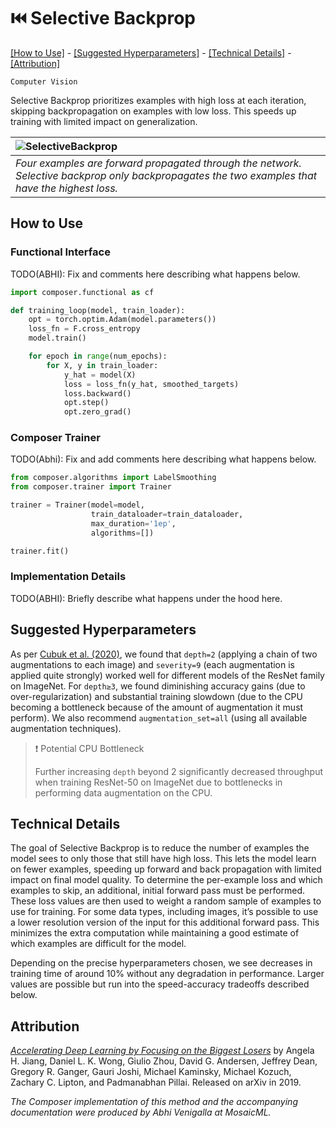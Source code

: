 # ⏮️ Selective Backprop

[\[How to Use\]](#how-to-use) - [\[Suggested Hyperparameters\]](#suggested-hyperparameters) - [\[Technical Details\]](#technical-details) - [\[Attribution\]](#attribution)

`Computer Vision`

Selective Backprop prioritizes examples with high loss at each iteration, skipping backpropagation on examples with low loss.
This speeds up training with limited impact on generalization.

| ![SelectiveBackprop](https://storage.googleapis.com/docs.mosaicml.com/images/methods/selective-backprop.png) |
|:--|
|*Four examples are forward propagated through the network. Selective backprop only backpropagates the two examples that have the highest loss.*|

## How to Use

### Functional Interface

TODO(ABHI): Fix and comments here describing what happens below.


```python
import composer.functional as cf

def training_loop(model, train_loader):
    opt = torch.optim.Adam(model.parameters())
    loss_fn = F.cross_entropy
    model.train()

    for epoch in range(num_epochs):
        for X, y in train_loader:
            y_hat = model(X)
            loss = loss_fn(y_hat, smoothed_targets)
            loss.backward()
            opt.step()
            opt.zero_grad()
```

### Composer Trainer

TODO(Abhi): Fix and add comments here describing what happens below.

```python
from composer.algorithms import LabelSmoothing
from composer.trainer import Trainer

trainer = Trainer(model=model,
                  train_dataloader=train_dataloader,
                  max_duration='1ep',
                  algorithms=[])

trainer.fit()
```

### Implementation Details

TODO(ABHI): Briefly describe what happens under the hood here.

## Suggested Hyperparameters

As per [Cubuk et al. (2020)](https://openaccess.thecvf.com/content_CVPRW_2020/html/w40/Cubuk_Randaugment_Practical_Automated_Data_Augmentation_With_a_Reduced_Search_Space_CVPRW_2020_paper.html), we found that `depth=2` (applying a chain of two augmentations to each image) and `severity=9` (each augmentation is applied quite strongly) worked well for different models of the ResNet family on ImageNet. For `depth≥3`, we found diminishing accuracy gains (due to over-regularization) and substantial training slowdown (due to the CPU becoming a bottleneck because of the amount of augmentation it must perform). We also recommend `augmentation_set=all` (using all available augmentation techniques).

> ❗ Potential CPU Bottleneck
> 
> Further increasing `depth` beyond 2 significantly decreased throughput when training ResNet-50 on ImageNet due to bottlenecks in performing data augmentation on the CPU.

## Technical Details

The goal of Selective Backprop is to reduce the number of examples the model sees to only those that still have high loss. This lets the model learn on fewer examples, speeding up forward and back propagation with limited impact on final model quality. To determine the per-example loss and which examples to skip, an additional, initial forward pass must be performed. These loss values are then used to weight a random sample of examples to use for training. For some data types, including images, it’s possible to use a lower resolution version of the input for this additional forward pass. This minimizes the extra computation while maintaining a good estimate of which examples are difficult for the model.

Depending on the precise hyperparameters chosen, we see decreases in training time of around 10% without any degradation in performance. Larger values are possible but run into the speed-accuracy tradeoffs described below.


## Attribution

[*Accelerating Deep Learning by Focusing on the Biggest Losers*](https://arxiv.org/abs/1910.00762) by Angela H. Jiang, Daniel L. K. Wong, Giulio Zhou, David G. Andersen, Jeffrey Dean, Gregory R. Ganger, Gauri Joshi, Michael Kaminsky, Michael Kozuch, Zachary C. Lipton, and Padmanabhan Pillai. Released on arXiv in 2019.

*The Composer implementation of this method and the accompanying documentation were produced by Abhi Venigalla at MosaicML.*
